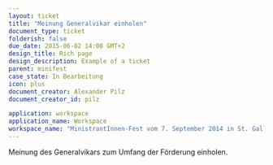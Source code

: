 ```yaml
---
layout: ticket
title: "Meinung Generalvikar einholen"
document_type: ticket
folderish: false
due_date: 2015-06-02 14:00 GMT+2
design_title: Rich page
design_description: Example of a ticket
parent: minifest
case_state: In Bearbeitung
icon: plus
document_creator: Alexander Pilz
document_creator_id: pilz

application: workspace
application_name: Workspace
workspace_name: "MinistrantInnen-Fest vom 7. September 2014 in St. Gallen"
---
```


Meinung des Generalvikars zum Umfang der Förderung einholen.
